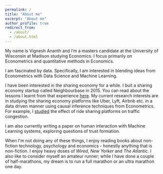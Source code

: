 ```yaml
---
permalink: /
title: "About me"
excerpt: "About me"
author_profile: true
redirect_from: 
  - /about/
  - /about.html
---
```


My name is Vignesh Ananth and I’m a masters candidate at the University of Wisconsin at Madison studying Economics. I focus primarily on Econometrics and quantitative methods in Economics. 

I am fascinated by data. Specifically, I am interested in blending ideas from Econometrics with Data Science and Machine Learning. 

I have been interested in the sharing economy for a while. I buit a sharing economy startup called Neighbourbase in 2015. You can read about the lessons I learnt from that experience [here](/posts/2017/12/neighbourbaselessons/). My current research interests are in studying the sharing economy platforms like Uber, Lyft, Airbnb etc. in a data driven manner using causal inference techniques from Econometrics. For example, I [studied](http://www.vigneshananth.com/posts/2018/ridesharingtrafficcongestion) the effect of ride sharing platforms on traffic congestion.

I am also currently writing a paper on human interaction with Machine Learning systems, exploring questions of trust formation.

When I'm not doing any of these things, I enjoy reading books about non-fiction technology, psychology and economics - honestly anything that is non-fiction. I enjoy heavy doses of *Wired*, *New Yorker* and *The Atlantic*. I also like to consider myself an amateur runner; while I have done a couple of half-marathons, my dream is to run a full marathon or an ultra marathon one day.

